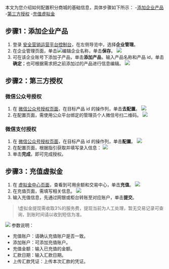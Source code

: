 本文为您介绍如何配置积分商城的基础信息，具体步骤如下所示：
<dx-steps>
-[添加企业产品](#stpe1)
-[第三方授权](#stpe2)
-[充值虚拟金](#stpe3)
</dx-steps>

## 步骤1：添加企业产品[](id:stpe1)
1. 登录 [安全营销运营平台控制台](https://console.cloud.tencent.com/smop/auth/prodMngt)，在左侧导览中，选择**企业管理**。
2. 在企业管理页面，单击![](https://qcloudimg.tencent-cloud.cn/raw/43f7a7d0c2fe8531d101a8210aecb0f3.png)编辑企业名称，单击**保存**。
![](https://qcloudimg.tencent-cloud.cn/raw/7e1d4bf054311263fedf868bc3b8bee6.png)
3. 可在该企业账号下添加子产品，单击**添加产品**，输入产品名称和产品 id，单击**确定**；也可根据需求把之前添加过的产品进行信息编辑。
![](https://qcloudimg.tencent-cloud.cn/raw/75a818b435716866eaf4b8e6db45bea1.png)


## 步骤2：第三方授权[](id:stpe2)
### 微信公众号授权
1. 在 [微信公众号授权页面](https://console.cloud.tencent.com/smop/third_auth/wxopen_auth)，在目标产品 id 的操作列，单击**去配置**。
![](https://qcloudimg.tencent-cloud.cn/raw/511c9d8e1707a3a0256e1b42c54138f6.png)
2. 在配置页面，需使用公众平台绑定的管理员个人微信号扫二维码。
![](https://qcloudimg.tencent-cloud.cn/raw/c0b029feefb653c3ed4fb780b9d472a7.png)

### 微信支付授权
1. 在 [微信公众号授权页面](https://console.cloud.tencent.com/smop/third_auth/wxopen_auth)，在目标产品 id 的操作列，单击**配置**。
![](https://qcloudimg.tencent-cloud.cn/raw/e66fa3dcfb0ee42342e82114bcd57eff.png)
2. 在配置页面，根据指引获取并填写录入信息：
![](https://qcloudimg.tencent-cloud.cn/raw/1258388f6f921a13303f0d015689a4e8.png)
3. 单击**完成**，即可完成授权。

## 步骤3：充值虚拟金[](id:stpe3)
1. 在 [虚拟金中心页面](https://console.cloud.tencent.com/smop/pay)，查看到可用余额和交易中心，单击**充值**。
![](https://qcloudimg.tencent-cloud.cn/raw/b191641408e9927bf39056c5c1c42258.png)
2. 在充值页面，需填写相关信息。
![](https://qcloudimg.tencent-cloud.cn/raw/52fabbb989ea68802d09f326ec6c4db5.png)
3. 输入充值信息，先通过网银或柜台转账至对应账户，单击**提交**。
>!虚拟金提现需收取3%的服务费，提现当前为人工处理，暂无交易记录可查询，到账时间请以收到短信为准。
>
![](https://qcloudimg.tencent-cloud.cn/raw/491d30d624b6cac0c3854a93515dcc53.png)
参数说明：
 -  充值账户：请确认充值账户是否一致。
 -  添加账户：可添加充值账户。
 -  充值金额：输入已充值的金额。
 -  汇款日期：输入汇款日期。
 -  上传汇款凭证：上传本次汇款的凭证。
 
